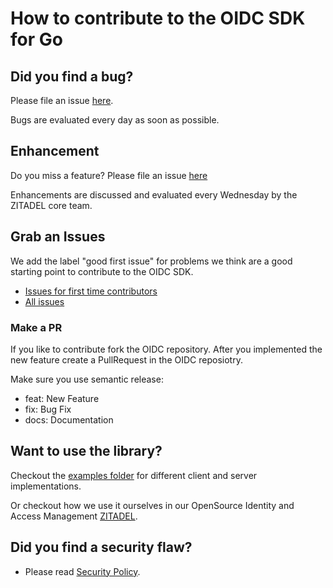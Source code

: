 # How to contribute to the OIDC SDK for Go

## Did you find a bug?

Please file an issue [here](https://github.com/minhthong176881/oidc-golang/issues/new?assignees=&labels=bug&template=bug_report.md&title=).

Bugs are evaluated every day as soon as possible.

## Enhancement

Do you miss a feature? Please file an issue [here](https://github.com/minhthong176881/oidc-golang/issues/new?assignees=&labels=enhancement&template=feature_request.md&title=)

Enhancements are discussed and evaluated every Wednesday by the ZITADEL core team.

## Grab an Issues

We add the label "good first issue" for problems we think are a good starting point to contribute to the OIDC SDK.

* [Issues for first time contributors](https://github.com/minhthong176881/oidc-golang/issues?q=is%3Aissue+is%3Aopen+label%3A%22good+first+issue%22)
* [All issues](https://github.com/minhthong176881/oidc-golang/issues)

### Make a PR

If you like to contribute fork the OIDC repository. After you implemented the new feature create a PullRequest in the OIDC reposiotry.

Make sure you use semantic release:

* feat: New Feature
* fix: Bug Fix
* docs: Documentation

## Want to use the library?

Checkout the [examples folder](example) for different client and server implementations.

Or checkout how we use it ourselves in our OpenSource Identity and Access Management [ZITADEL](https://github.com/caos/zitadel).

## **Did you find a security flaw?**

* Please read [Security Policy](SECURITY.md).